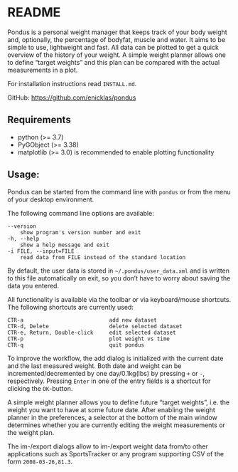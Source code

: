 # README

Pondus is a personal weight manager that keeps track of your body weight
and, optionally, the percentage of bodyfat, muscle and water. It aims to
be simple to use, lightweight and fast. All data can be plotted to get a
quick overview of the history of your weight. A simple weight planner
allows one to define “target weights” and this plan can be compared with
the actual measurements in a plot.

For installation instructions read `INSTALL.md`.

GitHub: <https://github.com/enicklas/pondus>

## Requirements

- python (>= 3.7)
- PyGObject (>= 3.38)
- matplotlib (>= 3.0) is recommended to enable plotting functionality

## Usage:

Pondus can be started from the command line with `pondus` or from the
menu of your desktop environment.

The following command line options are available:

    --version
        show program's version number and exit
    -h, --help
        show a help message and exit
    -i FILE, --input=FILE
        read data from FILE instead of the standard location

By default, the user data is stored in `~/.pondus/user_data.xml` and is
written to this file automatically on exit, so you don’t have to worry
about saving the data you entered.

All functionality is available via the toolbar or via keyboard/mouse
shortcuts. The following shortcuts are currently used:

    CTR-a                           add new dataset
    CTR-d, Delete                   delete selected dataset
    CTR-e, Return, Double-click     edit selected dataset
    CTR-p                           plot weight vs time
    CTR-q                           quit pondus

To improve the workflow, the add dialog is initialized with the current
date and the last measured weight. Both date and weight can be
incremented/decremented by one day/0.1kg(lbs) by pressing `+` or `-`,
respectively. Pressing `Enter` in one of the entry fields is a shortcut
for clicking the `OK`-button.

A simple weight planner allows you to define future “target weights”,
i.e. the weight you want to have at some future date. After enabling the
weight planner in the preferences, a selector at the bottom of the main
window determines whether you are currently editing the weight
measurements or the weight plan.

The im-/export dialogs allow to im-/export weight data from/to other
applications such as SportsTracker or any program supporting CSV of the
form `2008-03-26,81.3`.
